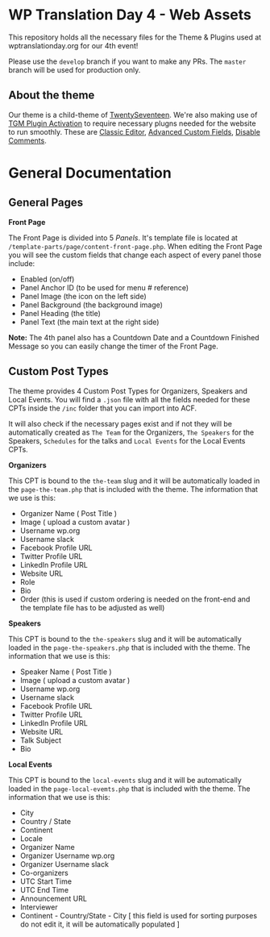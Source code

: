 # WP Translation Day 4 - Web Assets

This repository holds all the necessary files for the Theme & Plugins used at wptranslationday.org for our 4th event!

Please use the `develop` branch if you want to make any PRs. The `master` branch will be used for production only.

## About the theme

Our theme is a child-theme of [TwentySeventeen](https://wordpress.org/themes/twentyseventeen/). We're also making use of [TGM Plugin Activation](https://github.com/TGMPA/TGM-Plugin-Activation) to require necessary plugns needed for the website to run smoothly. These are [Classic Editor](https://wordpress.org/plugins/classic-editor/), [Advanced Custom Fields](https://wordpress.org/plugins/advanced-custom-fields/), [Disable Comments](https://wordpress.org/plugins/disable-comments/).

# General Documentation

## General Pages

__Front Page__

The Front Page is divided into 5 _Panels_. It's template file is located at `/template-parts/page/content-front-page.php`. When editing the Front Page you will see the custom fields that change each aspect of every panel those include:

- Enabled (on/off)
- Panel Anchor ID (to be used for menu # reference)
- Panel Image (the icon on the left side)
- Panel Background (the background image)
- Panel Heading (the title)
- Panel Text (the main text at the right side)

__Note:__ The 4th panel also has a Countdown Date and a Countdown Finished Message so you can easily change the timer of the Front Page.

## Custom Post Types

The theme provides 4 Custom Post Types for Organizers, Speakers and Local Events. You will find a `.json` file with all the fields needed for these CPTs inside the `/inc` folder that you can import into ACF.

It will also check if the necessary pages exist and if not they will be automatically created as `The Team` for the Organizers, `The Speakers` for the Speakers, `Schedules` for the talks and `Local Events` for the Local Events CPTs.

__Organizers__

This CPT is bound to the `the-team` slug and it will be automatically loaded in the `page-the-team.php` that is included with the theme. The information that we use is this:

- Organizer Name ( Post Title )
- Image ( upload a custom avatar )
- Username wp.org
- Username slack
- Facebook Profile URL
- Twitter Profile URL
- LinkedIn Profile URL
- Website URL
- Role
- Bio
- Order (this is used if custom ordering is needed on the front-end and the template file has to be adjusted as well)

__Speakers__

This CPT is bound to the `the-speakers` slug and it will be automatically loaded in the `page-the-speakers.php` that is included with the theme. The information that we use is this:

- Speaker Name ( Post Title )
- Image ( upload a custom avatar )
- Username wp.org
- Username slack
- Facebook Profile URL
- Twitter Profile URL
- LinkedIn Profile URL
- Website URL
- Talk Subject
- Bio

__Local Events__

This CPT is bound to the `local-events` slug and it will be automatically loaded in the `page-local-evemts.php` that is included with the theme. The information that we use is this:

- City
- Country / State
- Continent
- Locale
- Organizer Name
- Organizer Username wp.org
- Organizer Username slack
- Co-organizers
- UTC Start Time
- UTC End Time
- Announcement URL
- Interviewer
- Continent - Country/State - City [ this field is used for sorting purposes do not edit it, it will be automatically populated ]